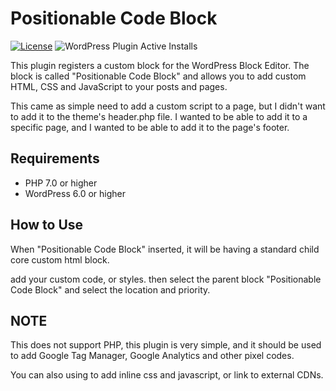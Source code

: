 # Positionable Code Block

[![License](https://img.shields.io/badge/license-GPL--2.0%2B-green.svg)](https://github.com/ali-awwad/positionable-code-block/blob/main/LICENSE.txt) ![WordPress Plugin Active Installs](https://img.shields.io/wordpress/plugin/installs/positionable-code-block?color=%23007cba&label=Active%20Installs&logo=wordpress&style=flat-square)

This plugin registers a custom block for the WordPress Block Editor. The block is called "Positionable Code Block" and allows you to add custom HTML, CSS and JavaScript to your posts and pages.

This came as simple need to add a custom script to a page, but I didn't want to add it to the theme's header.php file. I wanted to be able to add it to a specific page, and I wanted to be able to add it to the page's footer.

## Requirements

- PHP 7.0 or higher
- WordPress 6.0 or higher

## How to Use

When "Positionable Code Block" inserted, it will be having a standard child core custom html block.

add your custom code, or styles. then select the parent block "Positionable Code Block" and select the location and priority.

## NOTE

This does not support PHP, this plugin is very simple, and it should be used to add Google Tag Manager, Google Analytics and other pixel codes.

You can also using to add inline css and javascript, or link to external CDNs.
